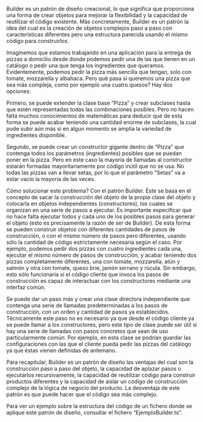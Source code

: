 Builder es un patrón de diseño creacional, lo que significa que proporciona una forma de crear objetos para mejorar la flexibilidad y la capacidad de reutilizar el código existente. 
Más concretamente, Builder es un patrón la idea del cual es la creación de objetos complejos paso a paso con características diferentes pero una estructura parecida usando el mismo código para construirlos. 

Imaginemos que estamos trabajando en una aplicación para la entrega de pizzas a domicilio desde donde podemos pedir una de las que tienen en un catálogo o pedir una que tenga los ingredientes que queramos. 
Evidentemente, podemos pedir la pizza más sencilla que tengan, solo con tomate, mozzarella y albahaca. Pero qué pasa si queremos una pizza que sea más compleja, como por ejemplo una cuatro quesos? Hay dos opciones: 

Primero, se puede extender la clase base “Pizza” y crear subclases hasta que estén representadas todas las combinaciones posibles. 
Pero no hacen falta muchos conocimientos de matemáticas para deducir que de esta forma se puede acabar teniendo una cantidad enorme de subclases, la cual pude subir aún más si en algun momento se amplia la variedad de ingredientes disponible.

Segundo, se puede crear un constructor gigante dentro de “Pizza” que contenga todos los parámetros (ingredientes) posibles que se puedan poner en la pizza. 
Pero en este caso la mayoría de llamadas al constructor estarán formadas mayoritariamente por código inútil que no se usa. No todas las pizzas van a llevar setas, por lo que el parámetro “Setas” va a estar vacío la mayoría de las veces.

Cómo solucionar este problema? Con el patrón Builder. Éste se basa en el concepto de sacar la construcción del objeto de la propia clase del objeto y colocarla en objetos independientes (constructores), 
los cuales se organizan en una serie de pasos a ejecutar. Es importante especificar que no hace falta ejecutar todos y cada uno de los posibles pasos para generar el objeto (esto es precisamente la razón de ser de Builder). 
De esta forma se pueden construir objetos con diferentes cantidades de pasos de construcción, o con el mismo número de pasos pero diferentes, usando sólo la cantidad de código estrictamente necesaria según el caso. 
Por ejemplo, podemos pedir dos pizzas con cuatro ingredientes cada una, ejecutar el mismo número de pasos de construcción, y acabar teniendo dos pizzas completamente diferentes, una con tomate, mozzarella, atún y salmón 
y otra con tomate, queso brie, jamón serrano y rúcula. Sin embargo, esto sólo funcionaría si el código cliente que invoca los pasos de construcción es capaz de interactuar con los constructores mediante una interfaz común. 

Se puede dar un paso más y crear una clase directora independiente que contenga una serie de llamadas predeterminadas a los pasos de construcción, con un orden y cantidad de pasos ya establecidos. 
Técnicamente este paso no es necesario ya que desde el código cliente ya se puede llamar a los constructores, pero este tipo de clase puede ser útil si hay una serie de llamadas con pasos concretos que sean de uso particularmente común. 
Por ejemplo, en esta clase se podrían guardar las configuraciones con las que el cliente pueda pedir las pizzas del catálogo ya que éstas vienen definidas de antemano.

Para recapitular, Builder es un patrón de diseño las ventajas del cual son la construcción paso a paso del objeto, la capacidad de aplazar pasos o ejecutarlos recursivamente, 
la capacidad de reutilizar código para construir productos diferentes y la capacidad de aislar un código de construcción complejo de la lógica de negocio del producto. 
La desventaja de este patrón es que puede hacer que el código sea más complejo.

Para ver un ejemplo sobre la estructura del código de un fichero donde se aplique este patrón de diseño, consultar el fichero “EjemploBuilder.ts”.
